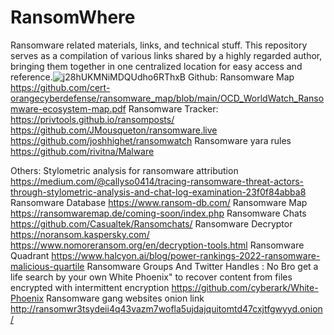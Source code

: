 # RansomWhere
Ransomware related materials, links, and technical stuff.
This repository serves as a compilation of various links shared by a highly regarded author, bringing them together in one centralized location for easy access and reference.![j28hUKMNiMDQUdho6RThxB](https://github.com/intelshare/RansomWhere/assets/139314161/5911b612-c8ac-40e0-abd2-49a4e355e5e6)
Github:
Ransomware Map  https://github.com/cert-orangecyberdefense/ransomware_map/blob/main/OCD_WorldWatch_Ransomware-ecosystem-map.pdf
Ransomware Tracker: https://privtools.github.io/ransomposts/
                    https://github.com/JMousqueton/ransomware.live
                    https://github.com/joshhighet/ransomwatch
Ransomware yara rules https://github.com/rivitna/Malware

Others:
Stylometric analysis for ransomware attribution https://medium.com/@callyso0414/tracing-ransomware-threat-actors-through-stylometric-analysis-and-chat-log-examination-23f0f84abba8
Ransomware Database https://www.ransom-db.com/
Ransomware Map https://ransomwaremap.de/coming-soon/index.php
Ransomware Chats https://github.com/Casualtek/Ransomchats/
Ransomware Decryptor   https://noransom.kaspersky.com/
                      https://www.nomoreransom.org/en/decryption-tools.html
Ransomware Quadrant https://www.halcyon.ai/blog/power-rankings-2022-ransomware-malicious-quartile
Ransomware Groups And Twitter Handles : No Bro get a life search by your own
White Phoenix" to recover content from files encrypted with intermittent encryption https://github.com/cyberark/White-Phoenix
Ransomware gang websites onion link http://ransomwr3tsydeii4q43vazm7wofla5ujdajquitomtd47cxjtfgwyyd.onion/

